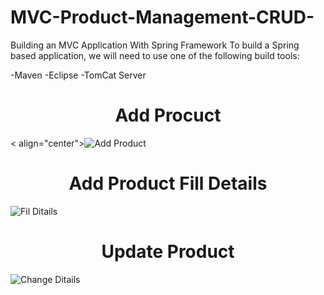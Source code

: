 # MVC-Product-Management-CRUD-
Building an MVC Application With Spring Framework
To build a Spring based application, we will need to use one of the following build tools:

-Maven
-Eclipse
-TomCat Server

<h1 align="center">Add Procuct</h1>

< align="center">![Add Product](https://user-images.githubusercontent.com/44935486/211199478-7502cfbb-928d-44bb-9148-31a251f5ae11.jpg)

<h1 align="center">Add Product Fill Details</h1>

![Fil Ditails](https://user-images.githubusercontent.com/44935486/211199476-ebeb63c8-0251-4a64-937e-dc4ce017a279.jpg)

<h1 align="center">Update Product</h1>

![Change Ditails](https://user-images.githubusercontent.com/44935486/211199474-420599ef-00a9-4d21-a8d7-d6be52ce372e.jpg)

